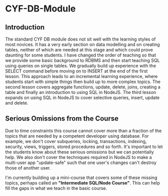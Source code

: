 # CYF-DB-Module
## Introduction
The standard CYF DB module does not sit well with the learning styles of most novices. It has a very early section on data modelling and on creating tables, neither of which are needed at this stage and which could prove daunting for some students. I have changed the order of teaching so that we provide some basic background to RDBMS and then start teaching SQL using queries on single tables. We gradually build up experience with the SELECT command before moving on to INSERT at the end of the first lesson. This approach leads to an incremental learning experience, where students start with simple things then build up to more complex topics. The second lesson covers aggregate functions, update, delete, joins, creating a table and finally an introduction to using SQL in NodeJS. The third lesson expands on using SQL in NodeJS to cover selective queries, insert, update and delete.

## Serious Omissions from the Course
Due to time constraints this course cannot cover more than a fraction of the topics that are needed by a competent developer using database. For example, we don't cover subqueries, locking, transactions, indexing, security, views, triggers, stored procedures and so forth. It's important to let the students know about these serious omissions but we can potentially help. We also don't cover the techniques required in NodeJS to make a multi-user app "update-safe" such that one user's changes can't destroy those of another user.

I'm currently building up a mini-course that covers some of these missing topics, perhaps called an **"Intermediate SQL/Node Course"**. This can help fill the gaps in what we teach in the basic course.
 <!-- instructions completed -->